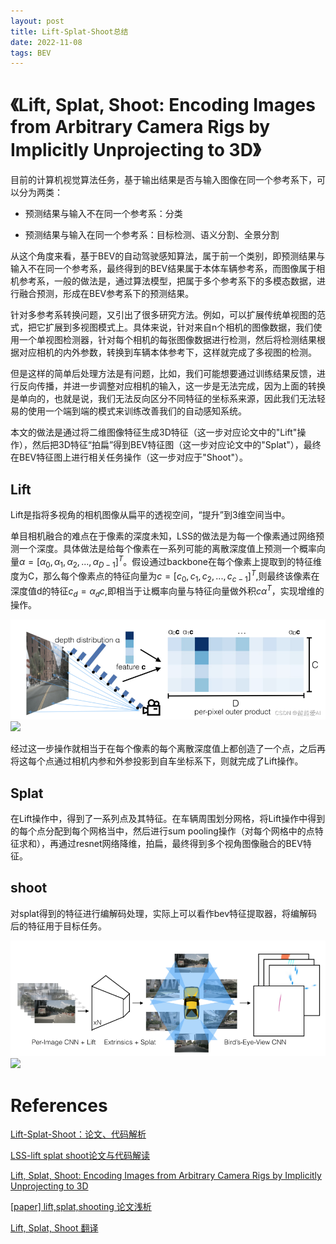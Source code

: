 ```yaml
---
layout: post
title: Lift-Splat-Shoot总结
date: 2022-11-08
tags: BEV  
---
```

<head>
    <script src="https://cdn.mathjax.org/mathjax/latest/MathJax.js?config=TeX-AMS-MML_HTMLorMML" type="text/javascript"></script>
    <script type="text/x-mathjax-config">
        MathJax.Hub.Config({
            tex2jax: {
            skipTags: ['script', 'noscript', 'style', 'textarea', 'pre'],
            inlineMath: [['$','$']]
            }
        });
    </script>
</head>

# 《Lift, Splat, Shoot: Encoding Images from Arbitrary Camera Rigs by Implicitly Unprojecting to 3D》
目前的计算机视觉算法任务，基于输出结果是否与输入图像在同一个参考系下，可以分为两类：

* 预测结果与输入不在同一个参考系：分类

* 预测结果与输入在同一个参考系：目标检测、语义分割、全景分割

从这个角度来看，基于BEV的自动驾驶感知算法，属于前一个类别，即预测结果与输入不在同一个参考系，最终得到的BEV结果属于本体车辆参考系，而图像属于相机参考系，一般的做法是，通过算法模型，把属于多个参考系下的多模态数据，进行融合预测，形成在BEV参考系下的预测结果。

针对多参考系转换问题，又引出了很多研究方法。例如，可以扩展传统单视图的范式，把它扩展到多视图模式上。具体来说，针对来自n个相机的图像数据，我们使用一个单视图检测器，针对每个相机的每张图像数据进行检测，然后将检测结果根据对应相机的内外参数，转换到车辆本体参考下，这样就完成了多视图的检测。

但是这样的简单后处理方法是有问题，比如，我们可能想要通过训练结果反馈，进行反向传播，并进一步调整对应相机的输入，这一步是无法完成，因为上面的转换是单向的，也就是说，我们无法反向区分不同特征的坐标系来源，因此我们无法轻易的使用一个端到端的模式来训练改善我们的自动感知系统。

本文的做法是通过将二维图像特征生成3D特征（这一步对应论文中的"Lift"操作），然后把3D特征“拍扁”得到BEV特征图（这一步对应论文中的"Splat"），最终在BEV特征图上进行相关任务操作（这一步对应于"Shoot"）。
## Lift
Lift是指将多视角的相机图像从扁平的透视空间，“提升”到3维空间当中。

单目相机融合的难点在于像素的深度未知，LSS的做法是为每一个像素通过网络预测一个深度。具体做法是给每个像素在一系列可能的离散深度值上预测一个概率向量$\alpha = [\alpha_0 ,\alpha_1,\alpha_2,...,\alpha_{D-1}]^T$。假设通过backbone在每个像素上提取到的特征维度为C，那么每个像素点的特征向量为$c=[c_0,c_1,c_2,...,c_{c-1}]^T$,则最终该像素在深度值d的特征$c_d=\alpha_dc$,即相当于让概率向量与特征向量做外积$c\alpha^T$，实现增维的操作。

![](../img/1.png)
![]({{site.imgurl}}/1.png)

经过这一步操作就相当于在每个像素的每个离散深度值上都创造了一个点，之后再将这每个点通过相机内参和外参投影到自车坐标系下，则就完成了Lift操作。


## Splat
在Lift操作中，得到了一系列点及其特征。在车辆周围划分网格，将Lift操作中得到的每个点分配到每个网格当中，然后进行sum pooling操作（对每个网格中的点特征求和），再通过resnet网络降维，拍扁，最终得到多个视角图像融合的BEV特征。
## shoot
对splat得到的特征进行编解码处理，实际上可以看作bev特征提取器，将编解码后的特征用于目标任务。

![](../img/2.png)
![]({{site.imgurl}}/2.png)

# References
[Lift-Splat-Shoot：论文、代码解析](https://blog.csdn.net/weixin_45112559/article/details/127186229)

[LSS-lift splat shoot论文与代码解读](https://blog.csdn.net/weixin_41803339/article/details/127140039?spm=1001.2101.3001.6661.1&utm_medium=distribute.pc_relevant_t0.none-task-blog-2%7Edefault%7ECTRLIST%7ERate-1-127140039-blog-127186229.pc_relevant_aa&depth_1-utm_source=distribute.pc_relevant_t0.none-task-blog-2%7Edefault%7ECTRLIST%7ERate-1-127140039-blog-127186229.pc_relevant_aa&utm_relevant_index=1)

[Lift, Splat, Shoot: Encoding Images from Arbitrary Camera Rigs by Implicitly Unprojecting to 3D](https://blog.csdn.net/qq_30483585/article/details/125234126?spm=1001.2101.3001.6661.1&utm_medium=distribute.pc_relevant_t0.none-task-blog-2%7Edefault%7EBlogCommendFromBaidu%7ERate-1-125234126-blog-126779393.pc_relevant_3mothn_strategy_recovery&depth_1-utm_source=distribute.pc_relevant_t0.none-task-blog-2%7Edefault%7EBlogCommendFromBaidu%7ERate-1-125234126-blog-126779393.pc_relevant_3mothn_strategy_recovery&utm_relevant_index=1)

[[paper] lift,splat,shooting 论文浅析](https://blog.csdn.net/weixin_51449137/article/details/126662391?spm=1001.2101.3001.6650.2&utm_medium=distribute.pc_relevant.none-task-blog-2%7Edefault%7ECTRLIST%7ERate-2-126662391-blog-126779393.pc_relevant_layerdownloadsortv1&depth_1-utm_source=distribute.pc_relevant.none-task-blog-2%7Edefault%7ECTRLIST%7ERate-2-126662391-blog-126779393.pc_relevant_layerdownloadsortv1&utm_relevant_index=3)

[Lift, Splat, Shoot 翻译](https://blog.csdn.net/weixin_43889128/article/details/121787398?spm=1001.2101.3001.6650.6&utm_medium=distribute.pc_relevant.none-task-blog-2%7Edefault%7EBlogCommendFromBaidu%7ERate-6-121787398-blog-123840434.pc_relevant_multi_platform_whitelistv4&depth_1-utm_source=distribute.pc_relevant.none-task-blog-2%7Edefault%7EBlogCommendFromBaidu%7ERate-6-121787398-blog-123840434.pc_relevant_multi_platform_whitelistv4&utm_relevant_index=6)

